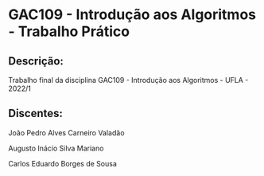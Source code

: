 # GAC109 - Introdução aos Algoritmos - Trabalho Prático 

## Descrição:

Trabalho final da disciplina GAC109 - Introdução aos Algoritmos - UFLA - 2022/1

## Discentes:

João Pedro Alves Carneiro Valadão

Augusto Inácio Silva Mariano

Carlos Eduardo Borges de Sousa
